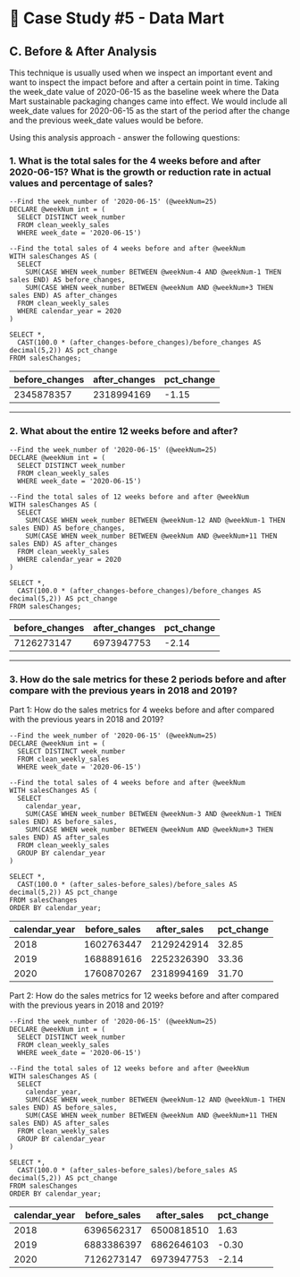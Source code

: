 # 🛒 Case Study #5 - Data Mart
## C. Before & After Analysis

This technique is usually used when we inspect an important event and want to inspect the impact before and after a certain point in time. 
Taking the week_date value of 2020-06-15 as the baseline week where the Data Mart sustainable packaging changes came into effect. 
We would include all week_date values for 2020-06-15 as the start of the period after the change and the previous week_date values would be before.

Using this analysis approach - answer the following questions:

### 1. What is the total sales for the 4 weeks before and after 2020-06-15? What is the growth or reduction rate in actual values and percentage of sales?
```TSQL
--Find the week_number of '2020-06-15' (@weekNum=25)
DECLARE @weekNum int = (
  SELECT DISTINCT week_number
  FROM clean_weekly_sales
  WHERE week_date = '2020-06-15')

--Find the total sales of 4 weeks before and after @weekNum
WITH salesChanges AS (
  SELECT
    SUM(CASE WHEN week_number BETWEEN @weekNum-4 AND @weekNum-1 THEN sales END) AS before_changes,
    SUM(CASE WHEN week_number BETWEEN @weekNum AND @weekNum+3 THEN sales END) AS after_changes
  FROM clean_weekly_sales
  WHERE calendar_year = 2020
)

SELECT *,
  CAST(100.0 * (after_changes-before_changes)/before_changes AS decimal(5,2)) AS pct_change
FROM salesChanges;
```
| before_changes | after_changes | pct_change  |
|----------------|---------------|-------------|
| 2345878357     | 2318994169    | -1.15       |

---
### 2. What about the entire 12 weeks before and after?
```TSQL
--Find the week_number of '2020-06-15' (@weekNum=25)
DECLARE @weekNum int = (
  SELECT DISTINCT week_number
  FROM clean_weekly_sales
  WHERE week_date = '2020-06-15')

--Find the total sales of 12 weeks before and after @weekNum
WITH salesChanges AS (
  SELECT
    SUM(CASE WHEN week_number BETWEEN @weekNum-12 AND @weekNum-1 THEN sales END) AS before_changes,
    SUM(CASE WHEN week_number BETWEEN @weekNum AND @weekNum+11 THEN sales END) AS after_changes
  FROM clean_weekly_sales
  WHERE calendar_year = 2020
)

SELECT *,
  CAST(100.0 * (after_changes-before_changes)/before_changes AS decimal(5,2)) AS pct_change
FROM salesChanges;
```
| before_changes | after_changes | pct_change  |
|----------------|---------------|-------------|
| 7126273147     | 6973947753    | -2.14       |

---
### 3. How do the sale metrics for these 2 periods before and after compare with the previous years in 2018 and 2019?
Part 1: How do the sales metrics for 4 weeks before and after compared with the previous years in 2018 and 2019?
```TSQL
--Find the week_number of '2020-06-15' (@weekNum=25)
DECLARE @weekNum int = (
  SELECT DISTINCT week_number
  FROM clean_weekly_sales
  WHERE week_date = '2020-06-15')

--Find the total sales of 4 weeks before and after @weekNum
WITH salesChanges AS (
  SELECT
    calendar_year,
    SUM(CASE WHEN week_number BETWEEN @weekNum-3 AND @weekNum-1 THEN sales END) AS before_sales,
    SUM(CASE WHEN week_number BETWEEN @weekNum AND @weekNum+3 THEN sales END) AS after_sales
  FROM clean_weekly_sales
  GROUP BY calendar_year
)

SELECT *,
  CAST(100.0 * (after_sales-before_sales)/before_sales AS decimal(5,2)) AS pct_change
FROM salesChanges
ORDER BY calendar_year;
```
| calendar_year | before_sales | after_sales | pct_change  |
|---------------|--------------|-------------|-------------|
| 2018          | 1602763447   | 2129242914  | 32.85       |
| 2019          | 1688891616   | 2252326390  | 33.36       |
| 2020          | 1760870267   | 2318994169  | 31.70       |

Part 2: How do the sales metrics for 12 weeks before and after compared with the previous years in 2018 and 2019?
```TSQL
--Find the week_number of '2020-06-15' (@weekNum=25)
DECLARE @weekNum int = (
  SELECT DISTINCT week_number
  FROM clean_weekly_sales
  WHERE week_date = '2020-06-15')

--Find the total sales of 12 weeks before and after @weekNum
WITH salesChanges AS (
  SELECT
    calendar_year,
    SUM(CASE WHEN week_number BETWEEN @weekNum-12 AND @weekNum-1 THEN sales END) AS before_sales,
    SUM(CASE WHEN week_number BETWEEN @weekNum AND @weekNum+11 THEN sales END) AS after_sales
  FROM clean_weekly_sales
  GROUP BY calendar_year
)

SELECT *,
  CAST(100.0 * (after_sales-before_sales)/before_sales AS decimal(5,2)) AS pct_change
FROM salesChanges
ORDER BY calendar_year;
```
| calendar_year | before_sales | after_sales | pct_change  |
|---------------|--------------|-------------|-------------|
| 2018          | 6396562317   | 6500818510  | 1.63        |
| 2019          | 6883386397   | 6862646103  | -0.30       |
| 2020          | 7126273147   | 6973947753  | -2.14       |


